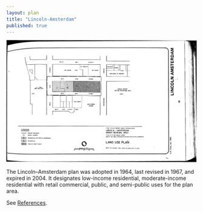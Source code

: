 ```yaml
---
layout: plan
title: "Lincoln-Amsterdam"
published: true
---
```


<!---![Atlantic Terminal, NYC Department of Housing Preservation and Development. Community Development Progress Report: 1968. Prepared and edited by Nathan Sobel. New York City, 1968.](Lincoln Amsterdam 1968.png)-->
![Lincoln-Amsterdam, NYC Department of Housing Preservation and Development. Atlas of Urban Renewal Project Areas in the City of New York. Prepared and edited by Nathan Sobel. New York City, 1984.](Lincoln-Amsterdam.jpg)

The Lincoln–Amsterdam plan was adopted in 1964, last revised in 1967, and expired in 2004. It designates low-income residential, moderate-income residential with retail commercial, public, and semi-public uses for the plan area.

See [References](http://www.urbanreviewer.org/#page=references.html).
